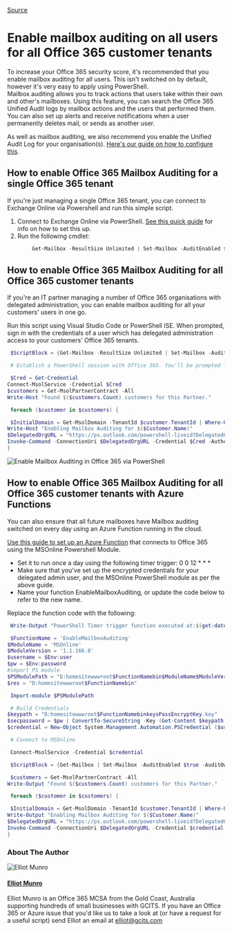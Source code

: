 [Source](https://gcits.com/knowledge-base/enable-mailbox-auditing-on-all-users-for-all-office-365-customer-tenants/ "Permalink to Enable mailbox auditing on all users for all Office 365 customer tenants")

# Enable mailbox auditing on all users for all Office 365 customer tenants

To increase your Office 365 security score, it's recommended that you enable mailbox auditing for all users. This isn't switched on by default, however it's very easy to apply using PowerShell.  
Mailbox auditing allows you to track actions that users take within their own and other's mailboxes. Using this feature, you can search the Office 365 Unified Audit logs by mailbox actions and the users that performed them. You can also set up alerts and receive notifications when a user permanently deletes mail, or sends as another user.

As well as mailbox auditing, we also recommend you enable the Unified Audit Log for your organisation(s). [Here's our guide on how to configure this][1].

## How to enable Office 365 Mailbox Auditing for a single Office 365 tenant

If you're just managing a single Office 365 tenant, you can connect to Exchange Online via Powershell and run this simple script.

1.  Connect to Exchange Online via PowerShell. [See this quick guide][2] for info on how to set this up.
2.  Run the following cmdlet:

```powershell
        Get-Mailbox -ResultSize Unlimited | Set-Mailbox -AuditEnabled $true -AuditOwner MailboxLogin,HardDelete,SoftDelete,Update,Move -AuditDelegate SendOnBehalf,MoveToDeletedItems,Move -AuditAdmin Copy,MessageBind
```

## How to enable Office 365 Mailbox Auditing for all Office 365 customer tenants

If you're an IT partner managing a number of Office 365 organisations with delegated administration, you can enable mailbox auditing for all your customers' users in one go.

Run this script using Visual Studio Code or PowerShell ISE. When prompted, sign in with the credentials of a user which has delegated administration access to your customers' Office 365 tenants.

```powershell
 $ScriptBlock = {Get-Mailbox -ResultSize Unlimited | Set-Mailbox -AuditEnabled $true -AuditOwner MailboxLogin, HardDelete, SoftDelete, Update, Move -AuditDelegate SendOnBehalf, MoveToDeletedItems, Move -AuditAdmin Copy, MessageBind}

 # Establish a PowerShell session with Office 365. You'll be prompted for your Delegated Admin credentials

 $Cred = Get-Credential
Connect-MsolService -Credential $Cred
$customers = Get-MsolPartnerContract -All
Write-Host "Found $($customers.Count) customers for this Partner."

 foreach ($customer in $customers) {

 $InitialDomain = Get-MsolDomain -TenantId $customer.TenantId | Where-Object {$\_.IsInitial -eq $true}
Write-Host "Enabling Mailbox Auditing for $($Customer.Name)"
$DelegatedOrgURL = "https://ps.outlook.com/powershell-liveid?DelegatedOrg=" + $InitialDomain.Name
Invoke-Command -ConnectionUri $DelegatedOrgURL -Credential $Cred -Authentication Basic -ConfigurationName Microsoft.Exchange -AllowRedirection -ScriptBlock $ScriptBlock -HideComputerName
}
```

![Enable Mailbox Auditing in Office 365 via PowerShell][3]

## How to enable Office 365 Mailbox Auditing for all Office 365 customer tenants with Azure Functions

You can also ensure that all future mailboxes have Mailbox auditing switched on every day using an Azure Function running in the cloud.

[Use this guide to set up an Azure Function][4] that connects to Office 365 using the MSOnline Powershell Module.

- Set it to run once a day using the following timer trigger:
  0 0 12 \* \* \*
- Make sure that you've set up the encrypted credentials for your delegated admin user, and the MSOnline PowerShell module as per the above guide.
- Name your function EnableMailboxAuditing, or update the code below to refer to the new name.

Replace the function code with the following:

```powershell
 Write-Output "PowerShell Timer trigger function executed at:$(get-date)";

 $FunctionName = 'EnableMailboxAuditing'
$ModuleName = 'MSOnline'
$ModuleVersion = '1.1.166.0'
$username = $Env:user
$pw = $Env:password
#import PS module
$PSModulePath = "D:homesitewwwroot$FunctionNamebin$ModuleName$ModuleVersion$ModuleName.psd1"
$res = "D:homesitewwwroot$FunctionNamebin"

 Import-module $PSModulePath

 # Build Credentials
$keypath = "D:homesitewwwroot$FunctionNamebinkeysPassEncryptKey.key"
$secpassword = $pw | ConvertTo-SecureString -Key (Get-Content $keypath)
$credential = New-Object System.Management.Automation.PSCredential ($username, $secpassword)

 # Connect to MSOnline

 Connect-MsolService -Credential $credential

 $ScriptBlock = {Get-Mailbox | Set-Mailbox -AuditEnabled $true -AuditOwner MailboxLogin, HardDelete, SoftDelete, Update, Move -AuditDelegate SendOnBehalf, MoveToDeletedItems, Move -AuditAdmin Copy, MessageBind}

 $customers = Get-MsolPartnerContract -All
Write-Output "Found $($customers.Count) customers for this Partner."

 foreach ($customer in $customers) {

 $InitialDomain = Get-MsolDomain -TenantId $customer.TenantId | Where-Object {$\_.IsInitial -eq $true}
Write-Output "Enabling Mailbox Auditing for $($Customer.Name)"
$DelegatedOrgURL = "https://ps.outlook.com/powershell-liveid?DelegatedOrg=" + $InitialDomain.Name
Invoke-Command -ConnectionUri $DelegatedOrgURL -Credential $credential -Authentication Basic -ConfigurationName Microsoft.Exchange -AllowRedirection -ScriptBlock $ScriptBlock -HideComputerName
}
```

### About The Author

![Elliot Munro][5]

#### [ Elliot Munro ][6]

Elliot Munro is an Office 365 MCSA from the Gold Coast, Australia supporting hundreds of small businesses with GCITS. If you have an Office 365 or Azure issue that you'd like us to take a look at (or have a request for a useful script) send Elliot an email at [elliot@gcits.com][7]

[1]: https://gcits.com/knowledge-base/enabling-unified-audit-log-delegated-office-365-tenants-via-powershell/
[2]: https://gcits.com/knowledge-base/how-to-set-up-a-quick-connection-to-exchange-online-via-powershell/
[3]: https://gcits.com/wp-content/uploads/EnableMailboxAuditingOffice365PowerShell.png
[4]: https://gcits.com/knowledge-base/connect-azure-function-office-365/
[5]: https://gcits.com/wp-content/uploads/AAEAAQAAAAAAAA2QAAAAJDNlN2NmM2Y4LTU5YWYtNGRiNC1hMmI2LTBhMzdhZDVmNWUzNA-80x80.jpg
[6]: https://gcits.com/author/elliotmunro/
[7]: mailto:elliot%40gcits.com
